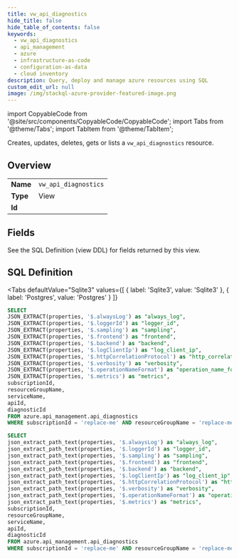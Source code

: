 ```yaml
--- 
title: vw_api_diagnostics
hide_title: false
hide_table_of_contents: false
keywords:
  - vw_api_diagnostics
  - api_management
  - azure
  - infrastructure-as-code
  - configuration-as-data
  - cloud inventory
description: Query, deploy and manage azure resources using SQL
custom_edit_url: null
image: /img/stackql-azure-provider-featured-image.png
---
```


import CopyableCode from '@site/src/components/CopyableCode/CopyableCode';
import Tabs from '@theme/Tabs';
import TabItem from '@theme/TabItem';

Creates, updates, deletes, gets or lists a <code>vw_api_diagnostics</code> resource.

## Overview
<table><tbody>
<tr><td><b>Name</b></td><td><code>vw_api_diagnostics</code></td></tr>
<tr><td><b>Type</b></td><td>View</td></tr>
<tr><td><b>Id</b></td><td><CopyableCode code="azure.api_management.vw_api_diagnostics" /></td></tr>
</tbody></table>

## Fields

See the SQL Definition (view DDL) for fields returned by this view.

## SQL Definition

<Tabs
defaultValue="Sqlite3"
values={[
{ label: 'Sqlite3', value: 'Sqlite3' },
{ label: 'Postgres', value: 'Postgres' }
]}
>
<TabItem value="Sqlite3">

```sql
SELECT
JSON_EXTRACT(properties, '$.alwaysLog') as "always_log",
JSON_EXTRACT(properties, '$.loggerId') as "logger_id",
JSON_EXTRACT(properties, '$.sampling') as "sampling",
JSON_EXTRACT(properties, '$.frontend') as "frontend",
JSON_EXTRACT(properties, '$.backend') as "backend",
JSON_EXTRACT(properties, '$.logClientIp') as "log_client_ip",
JSON_EXTRACT(properties, '$.httpCorrelationProtocol') as "http_correlation_protocol",
JSON_EXTRACT(properties, '$.verbosity') as "verbosity",
JSON_EXTRACT(properties, '$.operationNameFormat') as "operation_name_format",
JSON_EXTRACT(properties, '$.metrics') as "metrics",
subscriptionId,
resourceGroupName,
serviceName,
apiId,
diagnosticId
FROM azure.api_management.api_diagnostics
WHERE subscriptionId = 'replace-me' AND resourceGroupName = 'replace-me' AND serviceName = 'replace-me' AND apiId = 'replace-me';
```

</TabItem>
<TabItem value="Postgres">

```sql
SELECT
json_extract_path_text(properties, '$.alwaysLog') as "always_log",
json_extract_path_text(properties, '$.loggerId') as "logger_id",
json_extract_path_text(properties, '$.sampling') as "sampling",
json_extract_path_text(properties, '$.frontend') as "frontend",
json_extract_path_text(properties, '$.backend') as "backend",
json_extract_path_text(properties, '$.logClientIp') as "log_client_ip",
json_extract_path_text(properties, '$.httpCorrelationProtocol') as "http_correlation_protocol",
json_extract_path_text(properties, '$.verbosity') as "verbosity",
json_extract_path_text(properties, '$.operationNameFormat') as "operation_name_format",
json_extract_path_text(properties, '$.metrics') as "metrics",
subscriptionId,
resourceGroupName,
serviceName,
apiId,
diagnosticId
FROM azure.api_management.api_diagnostics
WHERE subscriptionId = 'replace-me' AND resourceGroupName = 'replace-me' AND serviceName = 'replace-me' AND apiId = 'replace-me';
```

</TabItem>
</Tabs>
